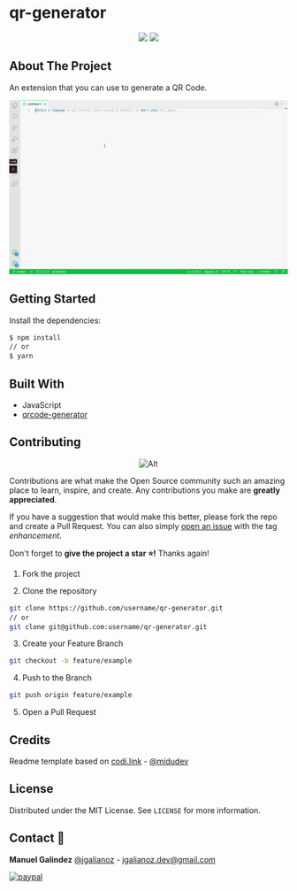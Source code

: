 # qr-generator

<div align="center">

![](https://img.shields.io/badge/Contributions-Welcome-brightgreen.svg)
![](https://img.shields.io/badge/Maintained%3F-Yes-brightgreen.svg)

</div>

## About The Project

An extension that you can use to generate a QR Code.

![Demo](assets/images/features.gif)

## Getting Started

Install the dependencies:

```sh
$ npm install
// or
$ yarn
```

## Built With

- JavaScript
- [qrcode-generator](https://github.com/kazuhikoarase/qrcode-generator)

## Contributing

<div align="center">

![Alt](https://repobeats.axiom.co/api/embed/3d06a78bed863a8dd831b355f979ee8481dfb4f0.svg "Repobeats analytics image")

</div>

Contributions are what make the Open Source community such an amazing place to learn, inspire, and create. Any contributions you make are **greatly appreciated**.

If you have a suggestion that would make this better, please fork the repo and create a Pull Request. You can also simply [open an issue](https://github.com/jgalianoz/qr-generator/issues) with the tag _enhancement_.

Don't forget to **give the project a star ⭐!** Thanks again!

1. Fork the project

2. Clone the repository

```bash
git clone https://github.com/username/qr-generator.git
// or
git clone git@github.com:username/qr-generator.git

```

3. Create your Feature Branch

```bash
git checkout -b feature/example
```

4. Push to the Branch

```bash
git push origin feature/example
```

5. Open a Pull Request

## Credits

Readme template based on [codi.link](https://github.com/midudev/codi.link/) - [@midudev](https://twitter.com/midudev)

## License

Distributed under the MIT License. See `LICENSE` for more information.

## Contact 📮

**Manuel Galindez**
[@jgalianoz](https://twitter.com/jgalianoz) - jgalianoz.dev@gmail.com

[![paypal](https://www.paypalobjects.com/en_US/i/btn/btn_donateCC_LG.gif)](https://www.paypal.com/donate/?hosted_button_id=Q43UG9FKS2WA8)


